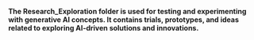 **The Research_Exploration folder is used for testing and experimenting with generative AI concepts. It contains trials, prototypes, and ideas related to exploring AI-driven solutions and innovations.**
